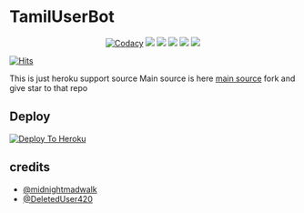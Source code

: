 # TamilUserBot

<p align="center">
    <a href="https://app.codacy.com/manual/ivetri/tamiluserbot/dashboard"> <img src="https://img.shields.io/codacy/grade/4d58f2a402b54aed8a7d95f7add45a81?color=brightgreen&logo=codacy&logoColor=green&style=for-the-badge" alt="Codacy" /></a>
    <a href="https://github.com/ivetri/tamiluserbot"> <img src="https://img.shields.io/github/repo-size/ivetri/tamiluserbot?color=orange&logo=github&logoColor=green&style=for-the-badge" /></a>
    <a href="https://github.com/ivetri/tamiluserbot/commits/prince"> <img src="https://img.shields.io/github/last-commit/ivetri/tamiluserbot?color=blue&logo=github&logoColor=green&style=for-the-badge" /></a>
    <a href="https://github.com/ivetri/tamiluserbot/issues"> <img src="https://img.shields.io/github/issues/ivetri/tamiluserbot?color=blueviolet&logo=github&logoColor=green&style=for-the-badge" /></a>
    <a href="https://github.com/ivetri/tamiluserbot/network/members"> <img src="https://img.shields.io/github/forks/ivetri/tamiluserbot?color=red&logo=github&logoColor=green&style=for-the-badge" /></a>  
    <a href="https://pypi.org/project/Telethon/"> <img src="https://img.shields.io/pypi/v/telethon?color=yellow&label=telethon&logo=python&logoColor=green&style=for-the-badge" /></a>
</p>


[![Hits](https://hits.seeyoufarm.com/api/count/incr/badge.svg?url=https%3A%2F%2Fgithub.com%2FIVETRI%2FTamilUserBot&count_bg=%2379C83D&title_bg=%23555555&icon=&icon_color=%23E7E7E7&title=hits&edge_flat=false)](https://github.com/Ivetri/TamilBot)

This is just heroku support source 
Main source is here [main source](https://github.com/Ivetri/TamilBot) fork and give star to that repo 

## Deploy
[![Deploy To Heroku](https://www.herokucdn.com/deploy/button.svg)](https://dashboard.heroku.com/new?button-url=https%3A%2F%2Fgithub.com%2Fivetri%2FTamilBot&template=https%3A%2F%2Fgithub.com%2Fivetri%2FTamilUserBot)

## credits
   - [@midnightmadwalk](https://t.me/midnightmadwalk)
   - [@DeletedUser420](https://t.me/DeletedUser420)
